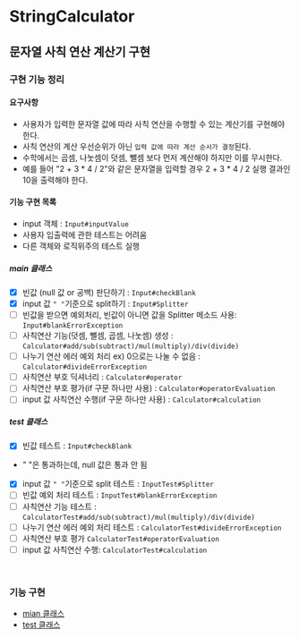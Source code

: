StringCalculator
========================
문자열 사칙 연산 계산기 구현
--------------------------

### 구현 기능 정리 
#### 요구사항
- 사용자가 입력한 문자열 값에 따라 사칙 연산을 수행할 수 있는 계산기를 구현해야 한다.
- 사칙 연산의 계산 우선순위가 아닌 `입력 값에 따라 계산 순서가 결정`된다. 
- 수학에서는 곱셈, 나눗셈이 덧셈, 뺄셈 보다 먼저 계산해야 하지만 이를 무시한다.
- 예를 들어 "2 + 3 * 4 / 2"와 같은 문자열을 입력할 경우 2 + 3 * 4 / 2 실행 결과인 10을 출력해야 한다.

#### 기능 구현 목록
- input 객체 : `Input#inputValue`
- 사용자 입출력에 관한 테스트는 어려움
- 다른 객체와 로직위주의 테스트 실행
##### main 클래스
- [x] 빈값 (null 값 or 공백) 판단하기 : `Input#checkBlank`  
- [x] input 값 `" "`기준으로 split하기 : `Input#Splitter` 
- [ ] 빈값을 받으면 예외처리, 빈값이 아니면 값을  Splitter 메소드 사용: `Input#blankErrorException`
- [ ] 사칙연산 기능(덧셈, 뺄셈, 곱셈, 나눗셈) 생성 : `Calculator#add/sub(subtract)/mul(multiply)/div(divide)` 
- [ ] 나누기 연산 에러 예외 처리 ex) 0으로는 나눌 수 없음 
: `Calculator#divideErrorException` 
- [ ] 사칙연산 부호 딕셔너리 : `Calculator#operator` 
- [ ] 사칙연산 부호 평가(if 구문 하나만 사용) : `Calculator#operatorEvaluation`
- [ ] input 값 사칙연산 수행(if 구문 하나만 사용) : `Calculator#calculation`

##### test 클래스
- [x] 빈값 테스트 : `Input#checkBlank`  
- " "은 통과하는데, null 값은 통과 안 됨
- [x] input 값 `" "`기준으로 split 테스트 : `InputTest#Splitter` 
- [ ] 빈값 예외 처리 테스트 : `InputTest#blankErrorException`
- [ ] 사칙연산 기능 테스트 : `CalculatorTest#add/sub(subtract)/mul(multiply)/div(divide)` 
- [ ] 나누기 연산 에러 예외 처리 테스트 : `CalculatorTest#divideErrorException`  
- [ ] 사칙연산 부호 평가 `CalculatorTest#operatorEvaluation`
- [ ] input 값 사칙연산 수행: `CalculatorTest#calculation`

<br>

### 기능 구현
- [mian 클래스][M]
- [test 클래스][T]

[M]:https://github.com/Data-ssung/java-racingcar/tree/ssungwork/src/main/java/calculaor
[T]:https://github.com/Data-ssung/java-racingcar/tree/ssungwork/src/test/java/calculaor

